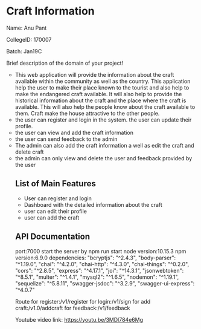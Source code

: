# Craft Information
Name: Anu Pant

CollegeID: 170007

Batch: Jan19C

Brief description of the domain of your project!
<ul style="list-style-type:circle;">
<li>This web application will provide the information about the craft available within the community as well as the country. This application help the user to make their place known to the tourist and also help to make the endangered craft available. It will also help to provide the historical information about the craft and the place where the craft is available. This will also help the people know about the craft available to them. Craft make the house attractive to the other people. </li>
 <li>the user can register and login in the system. the user can update their profile.</li>
 <li> the user can view and add the craft information</li>
 <li> the user can send feedback to the admin </li>

 <li>The admin can also add the craft information a well as edit the craft and delete craft</li>
 <li> the admin can only view and delete the user and feedback provided by the user</li>


## List of Main Features

 <ul style="list-style-type:circle;">
  <li>User can register and login</li>
<li>Dashboard with the detailed information about the craft</li>
<li> user can edit their profile</li>
<li>user can add the craft</li>
  
</ul> 

## API Documentation

port:7000
start the server by npm run start
node version:10.15.3
npm version:6.9.0
dependencies:
 "bcryptjs": "^2.4.3",
    "body-parser": "^1.19.0",
    "chai": "^4.2.0",
    "chai-http": "^4.3.0",
    "chai-things": "^0.2.0",
    "cors": "^2.8.5",
    "express": "^4.17.1",
    "joi": "^14.3.1",
    "jsonwebtoken": "^8.5.1",
    "multer": "^1.4.1",
    "mysql2": "^1.6.5",
    "nodemon": "^1.19.1",
    "sequelize": "^5.8.11",
    "swagger-jsdoc": "^3.2.9",
    "swagger-ui-express": "^4.0.7"


Route
for register:/v1/register
for login:/v1/sign
for add craft:/v1.0/addcraft
for feedback:/v1/feedback

Youtube video link:
https://youtu.be/3MDl784e6Mg